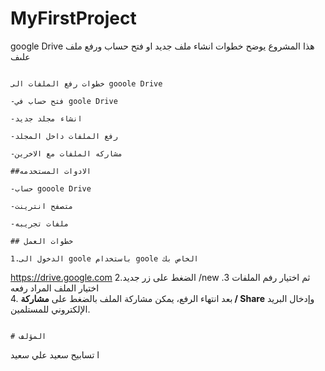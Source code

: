 # MyFirstProject
  google Drive هذا المشروع يوضح  خطوات انشاء ملف جديد او فتح حساب ورفع ملف علىف
                                                                                                                                                                                             
                                                                                                                                                                                        خطوات رفع الملفات الى gooole Drive 
                                                                                                                                                                                              -فتح حساب في goole Drive 
                                                                                                                                                                                                        -انشاء مجلد جديد 
                                                                                                                                                                                                    -رفع الملفات داخل المجلد 
                                                                                                                                                                                                   -مشاركه الملفات مع الاخرين 
                                                                                                                                                                                                   ##الادوات المستخدمه 
                                                                                                                                                                                                   -حساب gooole Drive 
                                                                                                                                                                                                   -متصفح انترينت 
                                                                                                                                                                                                -ملفات تجريبه 
                                                                                                                                                                                                ## خطوات العمل 
                                                                                                                                                                             1.الدخول الى goole باستخدام goole الخاص بك 
   https://drive.google.com 
                                                                                                                                                                             2.الضغط على زر    جديد /new ثم اختيار رفم الملفات
                                                                                                                                                                                               3. اختيار الملف المراد رفعه   
                                                                                                                                      4. بعد انتهاء الرفع، يمكن مشاركة الملف بالضغط على **مشاركة / Share** وإدخال البريد الإلكتروني للمستلمين.

                                                                                                                                                                                                               # المؤلف
ا                                                                                                                                                                                       تسابيح سعيد علي سعيد                                                                                                                                                           
                                                                                
